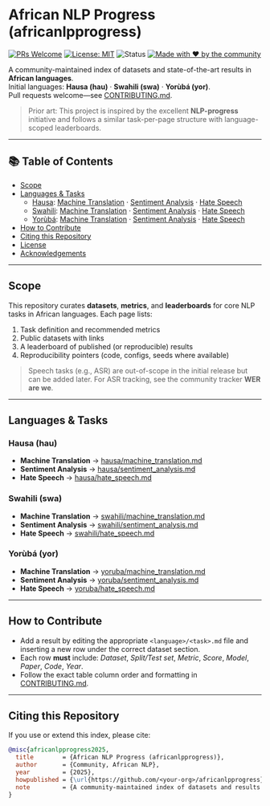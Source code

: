 # African NLP Progress (africanlpprogress)

[![PRs Welcome](https://img.shields.io/badge/PRs-welcome-brightgreen.svg)](CONTRIBUTING.md)
[![License: MIT](https://img.shields.io/badge/License-MIT-blue.svg)](LICENSE)
![Status](https://img.shields.io/badge/status-living--document-1)
[![Made with ❤️ by the community](https://img.shields.io/badge/made%20with-%E2%9D%A4%EF%B8%8F%20by%20the%20community-red.svg)](#contributing)

A community-maintained index of datasets and state-of-the-art results in **African languages**.  
Initial languages: **Hausa (hau)** · **Swahili (swa)** · **Yorùbá (yor)**.  
Pull requests welcome—see [CONTRIBUTING.md](CONTRIBUTING.md).

> Prior art: This project is inspired by the excellent **NLP-progress** initiative and follows a similar task-per-page structure with language-scoped leaderboards.

---

## 📚 Table of Contents

- [Scope](#scope)
- [Languages & Tasks](#languages--tasks)
  - [Hausa](hausa/README.md): [Machine Translation](hausa/machine_translation.md) · [Sentiment Analysis](hausa/sentiment_analysis.md) · [Hate Speech](hausa/hate_speech.md)
  - [Swahili](swahili/README.md): [Machine Translation](swahili/machine_translation.md) · [Sentiment Analysis](swahili/sentiment_analysis.md) · [Hate Speech](swahili/hate_speech.md)
  - [Yorùbá](yoruba/README.md): [Machine Translation](yoruba/machine_translation.md) · [Sentiment Analysis](yoruba/sentiment_analysis.md) · [Hate Speech](yoruba/hate_speech.md)
- [How to Contribute](#how-to-contribute)
- [Citing this Repository](#citing-this-repository)
- [License](#license)
- [Acknowledgements](#acknowledgements)

---

## Scope

This repository curates **datasets**, **metrics**, and **leaderboards** for core NLP tasks in African languages. Each page lists:
1) Task definition and recommended metrics  
2) Public datasets with links  
3) A leaderboard of published (or reproducible) results  
4) Reproducibility pointers (code, configs, seeds where available)

> Speech tasks (e.g., ASR) are out-of-scope in the initial release but can be added later. For ASR tracking, see the community tracker **WER are we**.

---

## Languages & Tasks

### Hausa (hau)
- **Machine Translation** → [hausa/machine_translation.md](hausa/machine_translation.md)  
- **Sentiment Analysis** → [hausa/sentiment_analysis.md](hausa/sentiment_analysis.md)  
- **Hate Speech** → [hausa/hate_speech.md](hausa/hate_speech.md)

### Swahili (swa)
- **Machine Translation** → [swahili/machine_translation.md](swahili/machine_translation.md)  
- **Sentiment Analysis** → [swahili/sentiment_analysis.md](swahili/sentiment_analysis.md)  
- **Hate Speech** → [swahili/hate_speech.md](swahili/hate_speech.md)

### Yorùbá (yor)
- **Machine Translation** → [yoruba/machine_translation.md](yoruba/machine_translation.md)  
- **Sentiment Analysis** → [yoruba/sentiment_analysis.md](yoruba/sentiment_analysis.md)  
- **Hate Speech** → [yoruba/hate_speech.md](yoruba/hate_speech.md)

---

## How to Contribute

- Add a result by editing the appropriate `<language>/<task>.md` file and inserting a new row under the correct dataset section.
- Each row **must** include: *Dataset*, *Split/Test set*, *Metric*, *Score*, *Model*, *Paper*, *Code*, *Year*.  
- Follow the exact table column order and formatting in [CONTRIBUTING.md](CONTRIBUTING.md).

---

## Citing this Repository

If you use or extend this index, please cite:

```bibtex
@misc{africanlpprogress2025,
  title        = {African NLP Progress (africanlpprogress)},
  author       = {Community, African NLP},
  year         = {2025},
  howpublished = {\url{https://github.com/<your-org>/africanlpprogress}},
  note         = {A community-maintained index of datasets and results for African languages}
}
